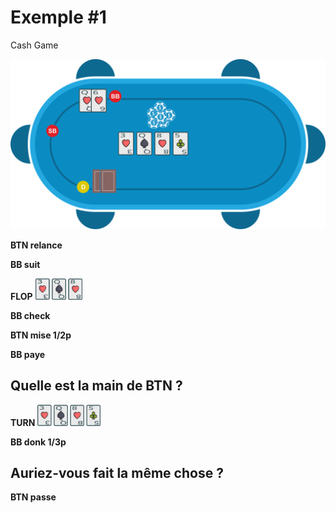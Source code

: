 # Exemple #1

Cash Game

![](../img/pkr/2018-07-30-donk-turn.svg)

**BTN relance**

**BB suit**

**FLOP**
<img src="../img/pkr/2018-07-30-donk-turn-flop.png" width="15%" height="15%" />

**BB check**

**BTN mise 1/2p**

**BB paye**

## Quelle est la main de BTN ?

**TURN**
<img src="../img/pkr/2018-07-30-donk-turn-turn.png" width="20%" height="20%" />

**BB donk 1/3p**

## Auriez-vous fait la même chose ?

**BTN passe**
<!--stackedit_data:
eyJoaXN0b3J5IjpbNjgxNDk0NDYxLC0zMzk2MTA4NjUsLTgyMD
Y0NjE1OSw1NTY0ODExNzVdfQ==
-->
